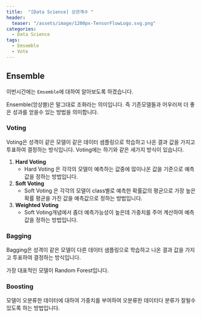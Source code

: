 ```yaml
---
title:  "[Data Science] 상관계수 "
header:
  teaser: "/assets/image/1200px-TensorFlowLogo.svg.png"
categories: 
  - Data Science
tags:
  - Emsemble
  - Vote
---
```

## Ensemble

이번시간에는 `Emsemble`에 대하여 알아보도록 하겠습니다.

Ensemble(앙상블)은 말그대로 조화라는 의미입니다. 즉 기존모델들과 어우러져 더 좋은 성과를 얻을수 있는 방법을 의미합니다.

###  Voting

Voting은 성격이 같은 모델이 같은 데이터 샘플링으로 학습하고 나온 결과 값을 가지고 투표하여 결정하는 방식입니다. Voting에는 하기와 같은 세가지 방식이 있습니다. 

1. **Hard Voting**
   * Hard Voting 은 각각의 모델이 예측하는 값중에 많이나온 값을 기준으로 예측값을 정하는 방법입니다.
2. **Soft Voting**
   * Soft Voting 은 각각의 모델이 class별로 예측한 확률값의 평균으로 가장 높은 확률 평균을 가진 값을 예측값으로 정하는 방법입니다.
3. **Weighted Voting**
   * Soft Voting개념에서 좀더 예측가능성이 높은데 가중치를 주어 계산하여 예측값을 정하는 방법입니다.

### Bagging

Bagging은 성격이 같은 모델이 다른 데이터 샘플링으로 학습하고 나온 결과 값을 가지고 투표하여 결정하는 방식입니다.

가장 대표적인 모델이 Random Forest입니다. 

### Boosting

모델이 오분류한 데이터에 대하여 가중치를 부여하여 오분류한 데이터다 분류가 잘될수 있도록 하는 방법입니다.

